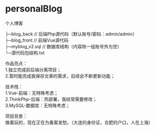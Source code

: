 # personalBlog
个人博客

├─blog_back              //  后端Php源代码（默认账号/密码：admin/admin）  
├─blog_front             // 前端Vue源代码  
├─myblog_v2.sql          // 数据库结构（内容除一组账号外为空）  
└─源代码包结构.txt  

作品亮点：  
1.独立完成前后端分离项目；  
2.暂时能完成我保存文章的需求，后续会不断更新功能；  

技术栈：  
1.Vue-前端：无特殊考虑；  
2.ThinkPhp-后端：热部署，我经常需要修改；  
3.MySQL-数据库：无特殊考虑；  

项目背景：  
做着玩的，现在正在为备案发愁。（大连的身份证，合肥的户口，人在上海）  
